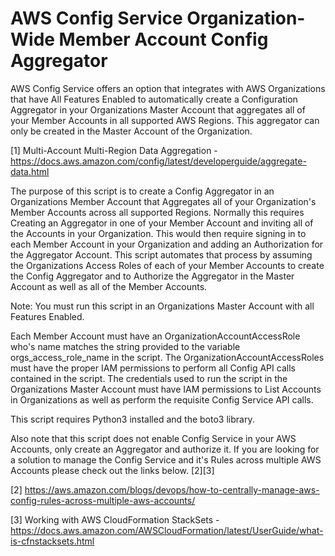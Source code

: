 # AWS Config Service Organization-Wide Member Account Config Aggregator 

AWS Config Service offers an option that integrates with AWS Organizations that have All Features Enabled to automatically create a Configuration Aggregator in your Organizations Master Account that aggregates all of your Member Accounts in all supported AWS Regions. This aggregator can only be created in the Master Account of the Organization.

[1] Multi-Account Multi-Region Data Aggregation - https://docs.aws.amazon.com/config/latest/developerguide/aggregate-data.html

The purpose of this script is to create a Config Aggregator in an Organizations Member Account that Aggregates all of your Organization's Member Accounts across all supported Regions. Normally this requires Creating an Aggregator in one of your Member Account and inviting all of the Accounts in your Organization. This would then require signing in to each Member Account in your Organization and adding an Authorization for the Aggregator Account. This script automates that process by assuming the Organizations Access Roles of each of your Member Accounts to create the Config Aggregator and to Authorize the Aggregator in the Master Account as well as all of the Member Accounts.

Note: You must run this script in an Organizations Master Account with all Features Enabled.

Each Member Account must have an OrganizationAccountAccessRole who's name matches the string provided to the variable orgs_access_role_name in the script. The OrganizationAccountAccessRoles must have the proper IAM permissions to perform all Config API calls contained in the script. The credentials used to run the script in the Organizations Master Account must have IAM permissions to List Accounts in Organizations as well as perform the requisite Config Service API calls.

This script requires Python3 installed and the boto3 library.

Also note that this script does not enable Config Service in your AWS Accounts, only create an Aggregator and authorize it. If you are looking for a solution to manage the Config Service and it's Rules across multiple AWS Accounts please check out the links below. [2][3]

[2] https://aws.amazon.com/blogs/devops/how-to-centrally-manage-aws-config-rules-across-multiple-aws-accounts/

[3] Working with AWS CloudFormation StackSets - https://docs.aws.amazon.com/AWSCloudFormation/latest/UserGuide/what-is-cfnstacksets.html

